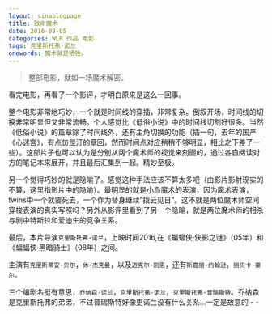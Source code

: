 ```yaml
---
layout: sinablogpage
title: 致命魔术
date: 2016-08-05
categories: WLR 作品 电影
tags: 克里斯托弗·诺兰
onewords: 魔术就是牺牲。
---
```

> 整部电影，就如一场魔术解密。

看完电影，再看了一个影评，才明白原来是这么一回事。

整个电影非常地巧妙，一个就是时间线的穿插，非常复杂。倒叙开场，时间线的切换非常明显但又非常流畅。个人感觉比《低俗小说》中的时间线切割好很多。当然《低俗小说》的篇章除了时间线外，还有主角切换的功能（插一句，去年的国产《心迷宫》，有点仿昆汀的章回，然而时间点对应稍稍不够明显，相比之下差了一些）。这部片子也可以认为是分别从两个魔术师的视觉来刻画的，通过各自阅读对方的笔记本来展开，并且最后汇集到一起。精妙至极。

另一个觉得巧妙的就是隐喻了。感觉这种手法应该不算太多吧（由影片影射现实的不算，这里指影片中的隐喻）。最明显的就是小鸟魔术的表演，因为魔术表演，twins中一个就要死去，一个作为替身继续“拨云见日”。这不就是两位魔术师空间穿梭表演的真实写照吗？另外从影评里看到了另一个隐喻，就是两位魔术师的相杀与剧中特斯拉和爱迪生的竞争关系。

最后，本片导演`克里斯托弗·诺兰`，上映时间2016,在《蝙蝠侠·侠影之谜》（05年）和《蝙蝠侠·黑暗骑士》（08年）之间。

主演有`克里斯蒂安·贝尔`，`休·杰克曼`，以及`迈克尔·凯恩`，还有`斯嘉丽·约翰逊`，`丽贝卡·豪尔`。

三个编剧名挺有意思，`乔纳森·诺兰`，`克里斯托弗·诺兰`，`克里斯托弗·普瑞斯特`。乔纳森是克里斯托弗的弟弟，不过普瑞斯特好像更诺兰没有什么关系...一定是故意的 - -

